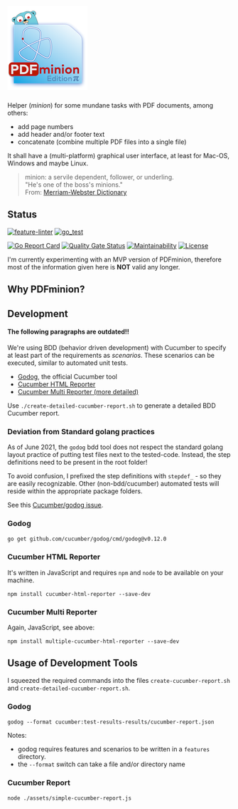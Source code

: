 # ![PDFminion](PDFminion-logo.png)


Helper (_minion_) for some mundane tasks with PDF documents, among others:

* add page numbers
* add header and/or footer text
* concatenate (combine multiple PDF files into a single file)

It shall have a (multi-platform) graphical user interface, at least for Mac-OS, Windows and maybe Linux.

>  minion: a servile dependent, follower, or underling.<br> 
> "He's one of the boss's minions."<br>
> From: [Merriam-Webster Dictionary](https://www.merriam-webster.com/dictionary/minion)

## Status
[![feature-linter](https://github.com/gernotstarke/PDFminion/actions/workflows/feature-linter.yml/badge.svg)](https://github.com/gernotstarke/PDFminion/actions/workflows/feature-linter.yml)
[![go_test](https://github.com/gernotstarke/PDFminion/actions/workflows/go_test.yml/badge.svg)](https://github.com/gernotstarke/PDFminion/actions/workflows/go_test.yml)

[![Go Report Card](https://goreportcard.com/badge/github.com/gernotstarke/PDFminion)](https://goreportcard.com/report/github.com/gernotstarke/PDFminion)
[![Quality Gate Status](https://sonarcloud.io/api/project_badges/measure?project=gernotstarke_PDFminion&metric=alert_status)](https://sonarcloud.io/dashboard?id=gernotstarke_PDFminion)
[![Maintainability](https://api.codeclimate.com/v1/badges/c481ef8142826f71ff65/maintainability)](https://codeclimate.com/github/gernotstarke/PDFminion/maintainability)
[![License](https://img.shields.io/badge/License-Apache%202.0-blue.svg)](https://opensource.org/licenses/Apache-2.0)

I'm currently experimenting with an MVP version of PDFminion, therefore most of the information given here is **NOT** valid any longer.
## Why PDFminion? 


## Development

#### The following paragraphs are outdated!!

We're using BDD (behavior driven development) with Cucumber to specify at least part of the requirements as _scenarios_.
These scenarios can be executed, similar to automated unit tests.

* [Godog](https://github.com/cucumber/godog), the official Cucumber tool
* [Cucumber HTML Reporter](https://www.npmjs.com/package/cucumber-html-reporter)
* [Cucumber Multi Reporter (more detailed)](https://github.com/wswebcreation/multiple-cucumber-html-reporter)

Use `./create-detailed-cucumber-report.sh` to generate a detailed BDD Cucumber report.

### Deviation from Standard golang practices
As of June 2021, the `godog` bdd tool does not respect the standard golang layout practice
of putting test files next to the tested-code.
Instead, the step definitions need to be present in the root folder!

To avoid confusion, I prefixed the step definitions with `stepdef_` - so they are easily recognizable.
Other (non-bdd/cucumber) automated tests will reside within the appropriate package folders.

See this [Cucumber/godog issue](https://github.com/cucumber/godog/issues/373).

### Godog
 
````shell
go get github.com/cucumber/godog/cmd/godog@v0.12.0
````
### Cucumber HTML Reporter

It's written in JavaScript and requires `npm` and `node` to be available on your machine.

```shell
npm install cucumber-html-reporter --save-dev
```

### Cucumber Multi Reporter

Again, JavaScript, see above:

```shell
npm install multiple-cucumber-html-reporter --save-dev
```


## Usage of Development Tools

I squeezed the required commands into the files `create-cucumber-report.sh`
and `create-detailed-cucumber-report.sh`.

### Godog

```shell
godog --format cucumber:test-results-results/cucumber-report.json
```

Notes: 

* godog requires features and scenarios to be written in a `features` directory.
* the `--format` switch can take a file and/or directory name


### Cucumber Report

```shell
node ./assets/simple-cucumber-report.js
```

